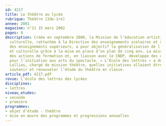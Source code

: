 ```yaml
---
id: 4217
title: Le théâtre au lycée
rubrique: Théâtre [2de-1re]
annee: 2001
magazine: n°11 15 mars 2002
pages: 8
description: Créée en septembre 2000, la Mission de l’éducation artistique et de l’action
  culturelle, rattachée à la Direction des enseignements scolaires et à la Direction
  des enseignements supérieurs, a pour objectif la généralisation de l’éducation artistique
  et culturelle grâce à la mise en place d’un plan de cinq ans. La mission coordonne
  des actions de formation et, en liaison avec le CNDP, développe des outils pédagogiques
  pour l’initiation aux arts du spectacle. « L’École des lettres » a demandé à Jean-Claude
  Lallias, chargé de mission théâtre, quelles initiatives allaient être menées pour
  soutenir et renouveler l’étude du théâtre en classe.
article_pdf: 4217.pdf
revue: L’école des lettres des lycées
disciplines:
- lettres
niveau_etudes:
- seconde
- première
programmes:
- objet d’étude - théâtre
- mise en œuvre des programmes et progressions annuelles
---
```

